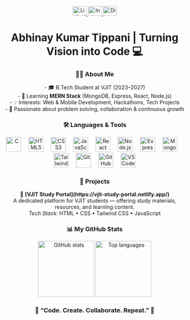 ###

<div align="center">
  <a href="https://linkedin.com/in/abhinay-kumar-tippani" target="_blank">
    <img src="https://raw.githubusercontent.com/maurodesouza/profile-readme-generator/master/src/assets/icons/social/linkedin/default.svg" width="37" height="25" alt="LinkedIn" />
  </a>
  <a href="https://instagram.com/" target="_blank">
    <img src="https://raw.githubusercontent.com/maurodesouza/profile-readme-generator/master/src/assets/icons/social/instagram/default.svg" width="37" height="25" alt="Instagram" />
  </a>
  <img src="https://raw.githubusercontent.com/maurodesouza/profile-readme-generator/master/src/assets/icons/social/discord/default.svg" width="37" height="25" alt="Discord" />
</div>

###

<h1 align="center">Abhinay Kumar Tippani | Turning Vision into Code 💻</h1>

###

<h3 align="center">👨‍💻 About Me</h3>

<p align="center">
  - 🎓 B.Tech Student at VJIT (2023–2027)<br>
  - 🌱 Learning <b>MERN Stack</b> (MongoDB, Express, React, Node.js)<br>
  - 💡 Interests: Web & Mobile Development, Hackathons, Tech Projects<br>
  - 🚀 Passionate about problem solving, collaboration & continuous growth
</p>

###

<h3 align="center">🛠 Languages & Tools</h3>
<div align="center">
  <img src="https://cdn.jsdelivr.net/gh/devicons/devicon/icons/c/c-original.svg" height="40" alt="C" />
  <img width="12" />
  <img src="https://cdn.jsdelivr.net/gh/devicons/devicon/icons/html5/html5-original.svg" height="40" alt="HTML5" />
  <img width="12" />
  <img src="https://cdn.jsdelivr.net/gh/devicons/devicon/icons/css3/css3-original.svg" height="40" alt="CSS3" />
  <img width="12" />
  <img src="https://cdn.jsdelivr.net/gh/devicons/devicon/icons/javascript/javascript-original.svg" height="40" alt="JavaScript" />
  <img width="12" />
  <img src="https://cdn.jsdelivr.net/gh/devicons/devicon/icons/react/react-original.svg" height="40" alt="React" />
  <img width="12" />
  <img src="https://cdn.jsdelivr.net/gh/devicons/devicon/icons/nodejs/nodejs-original.svg" height="40" alt="Node.js" />
  <img width="12" />
  <img src="https://cdn.jsdelivr.net/gh/devicons/devicon/icons/express/express-original.svg" height="40" alt="Express" />
  <img width="12" />
  <img src="https://cdn.jsdelivr.net/gh/devicons/devicon/icons/mongodb/mongodb-original.svg" height="40" alt="MongoDB" />
  <img width="12" />
  <img src="https://skillicons.dev/icons?i=tailwind" height="40" alt="Tailwind CSS" />
  <img width="12" />
  <img src="https://skillicons.dev/icons?i=git" height="40" alt="Git" />
  <img width="12" />
  <img src="https://skillicons.dev/icons?i=github" height="40" alt="GitHub" />
  <img width="12" />
  <img src="https://cdn.jsdelivr.net/gh/devicons/devicon/icons/vscode/vscode-original.svg" height="40" alt="VS Code" />
</div>

###

<h3 align="center">🚀 Projects</h3>
<div align="center">
  🔹 <b>[VJIT Study Portal](https://vjit-study-portal.netlify.app/)</b><br>
  A dedicated platform for VJIT students — offering study materials, resources, and learning content.<br>
  <i>Tech Stack:</i> HTML • CSS • Tailwind CSS • JavaScript
</div>

###

<h3 align="center">📊 My GitHub Stats</h3>
<div align="center">
  <img src="https://github-readme-stats.vercel.app/api?username=abhinay-kumar-tippani&show_icons=true&theme=tokyonight" height="150" alt="GitHub stats" />
  <img src="https://github-readme-stats.vercel.app/api/top-langs?username=abhinay-kumar-tippani&layout=compact&theme=tokyonight" height="150" alt="Top languages" />
</div>

###

<h3 align="center">🌟 “Code. Create. Collaborate. Repeat.” 🌟</h3>

